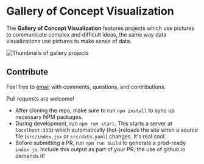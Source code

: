 # Gallery of Concept Visualization

The **Gallery of Concept Visualization** features projects which use pictures to communicate complex and difficult ideas, the same way data visualizations use pictures to make sense of data.

![Thumbnails of gallery projects](https://pbs.twimg.com/media/CQF8burUwAABKb_.jpg:medium)

## Contribute

Feel free to <a href='mailto:joshuah@alum.mit.edu'>email</a> with comments, questions, and contributions.

Pull requests are welcome!

* After cloning the repo, make sure to run `npm install` to sync up necessary NPM packages.
* During development, run `npm run start`. This starts a server at `localhost:3333` which automatically (hot-)reloads the site when a source file (`src/index.jsx` or `src/data.yaml`) changes. It's real cool.
* Before submitting a PR, run `npm run build` to generate a prod-ready `index.js`. Include this output as part of your PR; the use of github.io demands it!
